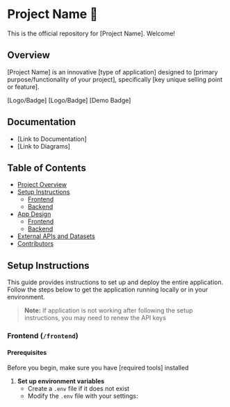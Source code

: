 # Project Name 🚀

This is the official repository for [Project Name]. Welcome!

## Overview

[Project Name] is an innovative [type of application] designed to [primary purpose/functionality of your project], specifically [key unique selling point or feature].

[Logo/Badge] [Logo/Badge] [Demo Badge]

## Documentation
- [Link to Documentation]
- [Link to Diagrams]

## Table of Contents
- [Project Overview](#overview)
- [Setup Instructions](#setup-instructions)
  - [Frontend](#frontend)
  - [Backend](#backend)
- [App Design](#app-design)
  - [Frontend](#frontend-1)
  - [Backend](#backend-1)
- [External APIs and Datasets](#external-apis-and-datasets)
- [Contributors](#contributors)

## Setup Instructions

This guide provides instructions to set up and deploy the entire application. Follow the steps below to get the application running locally or in your environment.

> **Note:** If application is not working after following the setup instructions, you may need to renew the API keys

### Frontend (`/frontend`)

#### Prerequisites
Before you begin, make sure you have [required tools] installed

1. **Set up environment variables**
   - Create a `.env` file if it does not exist
   - Modify the `.env` file with your settings:

